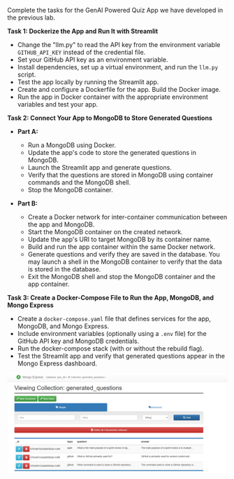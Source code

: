Complete the tasks for the GenAI Powered Quiz App we have developed in the previous lab.

**Task 1: Dockerize the App and Run It with Streamlit**
  - Change the "llm.py" to  read the API key from the environment variable `GITHUB_API_KEY` instead of the credential file.
  - Set your GitHub API key as an environment variable.
  - Install dependencies, set up a virtual environment, and run the `llm.py` script.
  - Test the app locally by running the Streamlit app.
  - Create and configure a Dockerfile for the app. Build the Docker image.
  - Run the app in Docker container with the appropriate environment variables and test your app.

**Task 2: Connect Your App to MongoDB to Store Generated Questions**
  - **Part A:**  
    - Run a MongoDB using Docker.
    - Update the app's code to store the generated questions in MongoDB.
    - Launch the Streamlit app and generate questions.
    - Verify that the questions are stored in MongoDB using container commands and the MongoDB shell.
    - Stop the MongoDB container.
    
  - **Part B:**  
    - Create a Docker network for inter-container communication between the app and MongoDB.
    - Start the MongoDB container on the created network.
    - Update the app's URI to target MongoDB by its container name.
    - Build and run the app container within the same Docker network.
    - Generate questions and verify they are saved in the database. You may launch a shell in the MongoDB container to verify that the data is stored in the database.
    - Exit the MongoDB shell and stop the MongoDB container and the app container.

**Task 3: Create a Docker-Compose File to Run the App, MongoDB, and Mongo Express**
  - Create a `docker-compose.yaml` file that defines services for the app, MongoDB, and Mongo Express.
  - Include environment variables (optionally using a `.env` file) for the GitHub API key and MongoDB credentials.
  - Run the docker-compose stack (with or without the rebuild flag).
  - Test the Streamlit app and verify that generated questions appear in the Mongo Express dashboard.

![alt text](img/image-2.png)